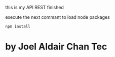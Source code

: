 this is my API REST finished 

execute the  next commant to load node packages

```
npm install 

```

# by Joel Aldair Chan Tec